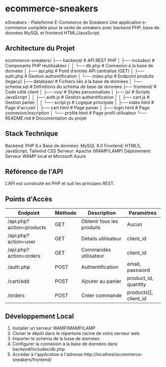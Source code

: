 # ecommerce-sneakers

eSneakers - Plateforme E-Commerce de Sneakers
Une application e-commerce complète pour la vente de sneakers avec backend PHP, base de données MySQL et frontend HTML/JavaScript.

## Architecture du Projet

ecommerce-sneakers/
├── backend/ # API REST PHP
│ ├── includes/ # Composants PHP réutilisables
│ │ └── db.php # Connexion à la base de données
│ ├── api.php # Point d'entrée API centralisé (GET)
│ ├── auth.php # Gestion authentification
│ └── index.php # Endpoint produits (legacy)
├── database/ # Fichiers liés à la base de données
│ └── schema.sql # Définitions du schéma de base de données
├── frontend/ # Code côté client
│ ├── css/ # Styles personnalisés
│ ├── js/ # Scripts JavaScript
│ │ ├── auth.js # Gestion authentification
│ │ ├── cart.js # Gestion panier
│ │ └── script.js # Logique principale
│ ├── index.html # Page d'accueil
│ ├── cart.html # Page panier
│ ├── login.html # Page connexion/inscription
│ └── profile.html # Page profil utilisateur
└── README.md # Documentation du projet

## Stack Technique

Backend: PHP 8.x
Base de données: MySQL 8.0
Frontend: HTML5, JavaScript, Tailwind CSS
Serveur: Apache (WAMP/LAMP)
Déploiement: Serveur WAMP local et Microsoft Azure

## Référence de l'API

L'API est construite en PHP et suit les principes REST.

## Points d'Accès

| Endpoint                 | Méthode | Description               | Paramètres            |
| ------------------------ | ------- | ------------------------- | --------------------- |
| /api.php?action=products | GET     | Obtenir tous les produits | Aucun                 |
| /api.php?action=user     | GET     | Détails utilisateur       | client_id             |
| /api.php?action=orders   | GET     | Commandes utilisateur     | client_id             |
| /auth.php                | POST    | Authentification          | email, password       |
| /cart/add                | POST    | Ajouter au panier         | product_id, quantity  |
| /orders                  | POST    | Créer commande            | products[], client_id |

## Développement Local

1. Installer un serveur WAMP/MAMP/LAMP
2. Cloner le dépôt dans le répertoire racine de votre serveur web
3. Importer le schéma de la base de données
4. Configurer la connexion à la base de données dans backend/includes/db.php
5. Accéder à l'application à l'adresse http://localhost/ecommerce-sneakers/frontend/
